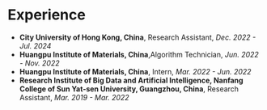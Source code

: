 # Experience

* **City University of Hong Kong, China**, Research Assistant, *Dec. 2022 - Jul. 2024*
* **Huangpu Institute of Materials, China**,Algorithm Technician, *Jun. 2022 - Nov. 2022*
* **Huangpu Institute of Materials, China**, Intern, *Mar. 2022 - Jun. 2022*
* **Research Institute of Big Data and Artificial Intelligence, Nanfang College of Sun Yat-sen University, Guangzhou, China**, Research Assistant, *Mar. 2019 - Mar. 2022*
